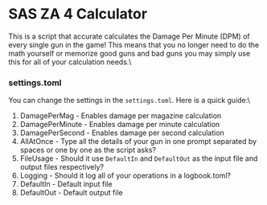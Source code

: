 # SAS ZA 4 Calculator

This is a script that accurate calculates the Damage Per Minute (DPM) of every single gun in the game! This means that you no longer need to do the math yourself or memorize good guns and bad guns you may simply use this for all of your calculation needs.\
### settings.toml
You can change the settings in the `settings.toml`. Here is a quick guide:\
1. DamagePerMag - Enables damage per magazine calculation
2. DamagePerMinute - Enables damage per minute calculation
3. DamagePerSecond - Enables damage per second calculation
4. AllAtOnce - Type all the details of your gun in one prompt separated by spaces or one by one as the script asks?
5. FileUsage - Should it use `DefaultIn` and `DefaultOut` as the input file and output files respectively?
6. Logging - Should it log all of your operations in a logbook.toml?
7. DefaultIn - Default input file
8. DefaultOut - Default output file